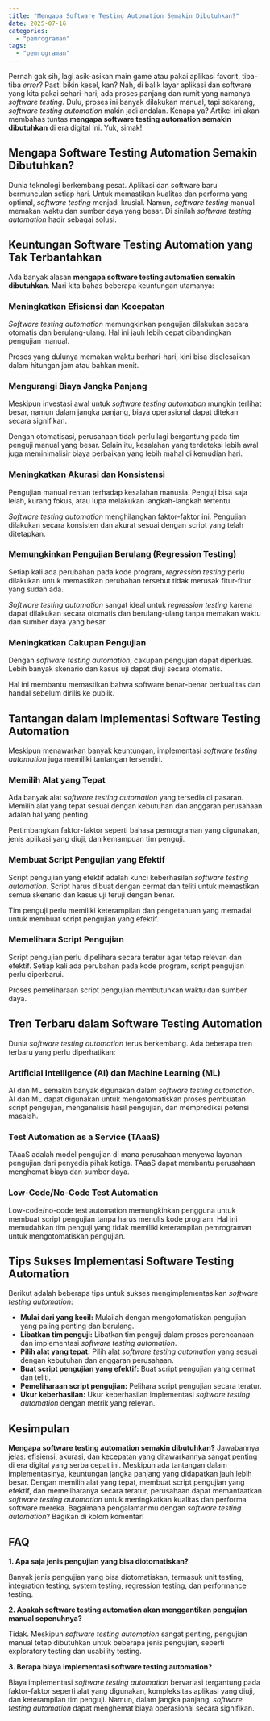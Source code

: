 ```yaml
---
title: "Mengapa Software Testing Automation Semakin Dibutuhkan?"
date: 2025-07-16
categories: 
  - "pemrograman"
tags: 
  - "pemrograman"
---
```


Pernah gak sih, lagi asik-asikan main game atau pakai aplikasi favorit, tiba-tiba _error_? Pasti bikin kesel, kan? Nah, di balik layar aplikasi dan software yang kita pakai sehari-hari, ada proses panjang dan rumit yang namanya _software testing_. Dulu, proses ini banyak dilakukan manual, tapi sekarang, _software testing automation_ makin jadi andalan. Kenapa ya? Artikel ini akan membahas tuntas **mengapa software testing automation semakin dibutuhkan** di era digital ini. Yuk, simak!

## Mengapa Software Testing Automation Semakin Dibutuhkan?

Dunia teknologi berkembang pesat. Aplikasi dan software baru bermunculan setiap hari. Untuk memastikan kualitas dan performa yang optimal, _software testing_ menjadi krusial. Namun, _software testing_ manual memakan waktu dan sumber daya yang besar. Di sinilah _software testing automation_ hadir sebagai solusi.

## Keuntungan Software Testing Automation yang Tak Terbantahkan

Ada banyak alasan **mengapa software testing automation semakin dibutuhkan**. Mari kita bahas beberapa keuntungan utamanya:

### Meningkatkan Efisiensi dan Kecepatan

_Software testing automation_ memungkinkan pengujian dilakukan secara otomatis dan berulang-ulang. Hal ini jauh lebih cepat dibandingkan pengujian manual.

Proses yang dulunya memakan waktu berhari-hari, kini bisa diselesaikan dalam hitungan jam atau bahkan menit.

### Mengurangi Biaya Jangka Panjang

Meskipun investasi awal untuk _software testing automation_ mungkin terlihat besar, namun dalam jangka panjang, biaya operasional dapat ditekan secara signifikan.

Dengan otomatisasi, perusahaan tidak perlu lagi bergantung pada tim penguji manual yang besar. Selain itu, kesalahan yang terdeteksi lebih awal juga meminimalisir biaya perbaikan yang lebih mahal di kemudian hari.

### Meningkatkan Akurasi dan Konsistensi

Pengujian manual rentan terhadap kesalahan manusia. Penguji bisa saja lelah, kurang fokus, atau lupa melakukan langkah-langkah tertentu.

_Software testing automation_ menghilangkan faktor-faktor ini. Pengujian dilakukan secara konsisten dan akurat sesuai dengan script yang telah ditetapkan.

### Memungkinkan Pengujian Berulang (Regression Testing)

Setiap kali ada perubahan pada kode program, _regression testing_ perlu dilakukan untuk memastikan perubahan tersebut tidak merusak fitur-fitur yang sudah ada.

_Software testing automation_ sangat ideal untuk _regression testing_ karena dapat dilakukan secara otomatis dan berulang-ulang tanpa memakan waktu dan sumber daya yang besar.

### Meningkatkan Cakupan Pengujian

Dengan _software testing automation_, cakupan pengujian dapat diperluas. Lebih banyak skenario dan kasus uji dapat diuji secara otomatis.

Hal ini membantu memastikan bahwa software benar-benar berkualitas dan handal sebelum dirilis ke publik.

## Tantangan dalam Implementasi Software Testing Automation

Meskipun menawarkan banyak keuntungan, implementasi _software testing automation_ juga memiliki tantangan tersendiri.

### Memilih Alat yang Tepat

Ada banyak alat _software testing automation_ yang tersedia di pasaran. Memilih alat yang tepat sesuai dengan kebutuhan dan anggaran perusahaan adalah hal yang penting.

Pertimbangkan faktor-faktor seperti bahasa pemrograman yang digunakan, jenis aplikasi yang diuji, dan kemampuan tim penguji.

### Membuat Script Pengujian yang Efektif

Script pengujian yang efektif adalah kunci keberhasilan _software testing automation_. Script harus dibuat dengan cermat dan teliti untuk memastikan semua skenario dan kasus uji teruji dengan benar.

Tim penguji perlu memiliki keterampilan dan pengetahuan yang memadai untuk membuat script pengujian yang efektif.

### Memelihara Script Pengujian

Script pengujian perlu dipelihara secara teratur agar tetap relevan dan efektif. Setiap kali ada perubahan pada kode program, script pengujian perlu diperbarui.

Proses pemeliharaan script pengujian membutuhkan waktu dan sumber daya.

## Tren Terbaru dalam Software Testing Automation

Dunia _software testing automation_ terus berkembang. Ada beberapa tren terbaru yang perlu diperhatikan:

### Artificial Intelligence (AI) dan Machine Learning (ML)

AI dan ML semakin banyak digunakan dalam _software testing automation_. AI dan ML dapat digunakan untuk mengotomatiskan proses pembuatan script pengujian, menganalisis hasil pengujian, dan memprediksi potensi masalah.

### Test Automation as a Service (TAaaS)

TAaaS adalah model pengujian di mana perusahaan menyewa layanan pengujian dari penyedia pihak ketiga. TAaaS dapat membantu perusahaan menghemat biaya dan sumber daya.

### Low-Code/No-Code Test Automation

Low-code/no-code test automation memungkinkan pengguna untuk membuat script pengujian tanpa harus menulis kode program. Hal ini memudahkan tim penguji yang tidak memiliki keterampilan pemrograman untuk mengotomatiskan pengujian.

## Tips Sukses Implementasi Software Testing Automation

Berikut adalah beberapa tips untuk sukses mengimplementasikan _software testing automation_:

- **Mulai dari yang kecil:** Mulailah dengan mengotomatiskan pengujian yang paling penting dan berulang.
- **Libatkan tim penguji:** Libatkan tim penguji dalam proses perencanaan dan implementasi _software testing automation_.
- **Pilih alat yang tepat:** Pilih alat _software testing automation_ yang sesuai dengan kebutuhan dan anggaran perusahaan.
- **Buat script pengujian yang efektif:** Buat script pengujian yang cermat dan teliti.
- **Pemeliharaan script pengujian:** Pelihara script pengujian secara teratur.
- **Ukur keberhasilan:** Ukur keberhasilan implementasi _software testing automation_ dengan metrik yang relevan.

## Kesimpulan

**Mengapa software testing automation semakin dibutuhkan?** Jawabannya jelas: efisiensi, akurasi, dan kecepatan yang ditawarkannya sangat penting di era digital yang serba cepat ini. Meskipun ada tantangan dalam implementasinya, keuntungan jangka panjang yang didapatkan jauh lebih besar. Dengan memilih alat yang tepat, membuat script pengujian yang efektif, dan memeliharanya secara teratur, perusahaan dapat memanfaatkan _software testing automation_ untuk meningkatkan kualitas dan performa software mereka. Bagaimana pengalamanmu dengan _software testing automation_? Bagikan di kolom komentar!

## FAQ

**1\. Apa saja jenis pengujian yang bisa diotomatiskan?**

Banyak jenis pengujian yang bisa diotomatiskan, termasuk unit testing, integration testing, system testing, regression testing, dan performance testing.

**2\. Apakah software testing automation akan menggantikan pengujian manual sepenuhnya?**

Tidak. Meskipun _software testing automation_ sangat penting, pengujian manual tetap dibutuhkan untuk beberapa jenis pengujian, seperti exploratory testing dan usability testing.

**3\. Berapa biaya implementasi software testing automation?**

Biaya implementasi _software testing automation_ bervariasi tergantung pada faktor-faktor seperti alat yang digunakan, kompleksitas aplikasi yang diuji, dan keterampilan tim penguji. Namun, dalam jangka panjang, _software testing automation_ dapat menghemat biaya operasional secara signifikan.
